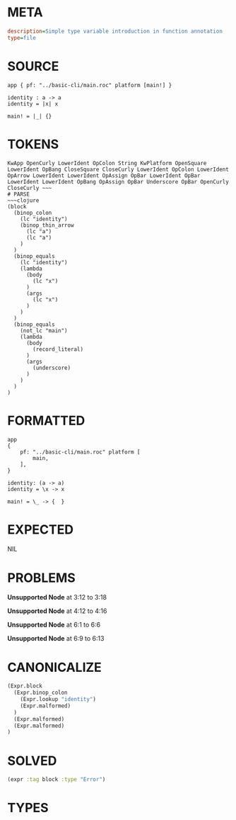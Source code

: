 # META
~~~ini
description=Simple type variable introduction in function annotation
type=file
~~~
# SOURCE
~~~roc
app { pf: "../basic-cli/main.roc" platform [main!] }

identity : a -> a
identity = |x| x

main! = |_| {}
~~~
# TOKENS
~~~text
KwApp OpenCurly LowerIdent OpColon String KwPlatform OpenSquare LowerIdent OpBang CloseSquare CloseCurly LowerIdent OpColon LowerIdent OpArrow LowerIdent LowerIdent OpAssign OpBar LowerIdent OpBar LowerIdent LowerIdent OpBang OpAssign OpBar Underscore OpBar OpenCurly CloseCurly ~~~
# PARSE
~~~clojure
(block
  (binop_colon
    (lc "identity")
    (binop_thin_arrow
      (lc "a")
      (lc "a")
    )
  )
  (binop_equals
    (lc "identity")
    (lambda
      (body
        (lc "x")
      )
      (args
        (lc "x")
      )
    )
  )
  (binop_equals
    (not_lc "main")
    (lambda
      (body
        (record_literal)
      )
      (args
        (underscore)
      )
    )
  )
)
~~~
# FORMATTED
~~~roc
app
{
	pf: "../basic-cli/main.roc" platform [
		main,
	],
}

identity: (a -> a)
identity = \x -> x

main! = \_ -> {  }
~~~
# EXPECTED
NIL
# PROBLEMS
**Unsupported Node**
at 3:12 to 3:18

**Unsupported Node**
at 4:12 to 4:16

**Unsupported Node**
at 6:1 to 6:6

**Unsupported Node**
at 6:9 to 6:13

# CANONICALIZE
~~~clojure
(Expr.block
  (Expr.binop_colon
    (Expr.lookup "identity")
    (Expr.malformed)
  )
  (Expr.malformed)
  (Expr.malformed)
)
~~~
# SOLVED
~~~clojure
(expr :tag block :type "Error")
~~~
# TYPES
~~~roc
~~~
